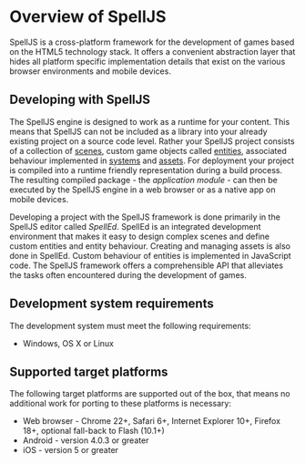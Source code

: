 # Overview of SpellJS

SpellJS is a cross-platform framework for the development of games based on the HTML5 technology stack. It offers a convenient abstraction layer that hides all
platform specific implementation details that exist on the various browser environments and mobile devices.


## Developing with SpellJS

The SpellJS engine is designed to work as a runtime for your content. This means that SpellJS can not be included as a library into your already existing
project on a source code level. Rather your SpellJS project consists of a collection of [scenes](#!/guide/concepts_scenes),
custom game objects called [entities](#!/guide/concepts_entities), associated behaviour implemented in [systems](#!/guide/concepts_systems) and [assets](#!/guide/concepts_assets).
For deployment your project is compiled into a runtime friendly representation during a build process. The resulting compiled package - the *application
module* - can then be executed by the SpellJS engine in a web browser or as a native app on mobile devices.

Developing a project with the SpellJS framework is done primarily in the SpellJS editor called *SpellEd*. SpellEd is an integrated development environment that
makes it easy to design complex scenes and define custom entities and entity behaviour. Creating and managing assets is also done in SpellEd. Custom behaviour
of entities is implemented in JavaScript code. The SpellJS framework offers a comprehensible API that alleviates the tasks often encountered during the
development of games.


## Development system requirements

The development system must meet the following requirements:

* Windows, OS X or Linux


## Supported target platforms

The following target platforms are supported out of the box, that means no additional work for porting to these platforms is necessary:

* Web browser - Chrome 22+, Safari 6+, Internet Explorer 10+, Firefox 18+, optional fall-back to Flash (10.1+)
* Android - version 4.0.3 or greater
* iOS - version 5 or greater
